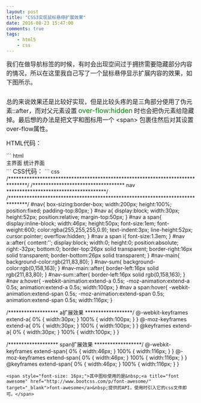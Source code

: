 ```yaml
---
layout: post
title: "CSS3实现鼠标悬停扩展效果"
date: 2016-08-23 15:47:00
comments: true
tags: 
	- html5
	- css 
---
```


<p><span style="font-size: 16px;">我们在做导航标签的时候，有时会出现空间过于拥挤需要隐藏部分内容的情况，所以在这里我自己写了一个鼠标悬停显示扩展内容的效果，如下图所示。</span></p>
<p><span style="font-size: 16px;"><img style="display: block; margin-left: auto; margin-right: auto;" src="http://images2015.cnblogs.com/blog/984702/201608/984702-20160823152911948-1947395348.gif" alt="" /></span></p>
<!-- more -->

<p><span style="font-size: 16px;">总的来说效果还是比较好实现，但是比较头疼的是三角部分使用了伪元素::after，而对父元素设置</span> <span style="color: #008000; font-size: 18px;">over-flow:hidden</span> <span style="font-size: 16px;">时也会把伪元素给隐藏掉。最后想的办法是把文字和图标用一个 &lt;span&gt; 包裹住然后对其设置over-flow属性。</span></p>

<p><span style="font-size: 16px;">HTML代码：</span></p>
``` html
<div id="nav">
  <a id="nav-main"><span><i class="icon-home"></i> 主界面</span></a>
  <a id="nav-sum"><span><i class="icon-laptop"></i> 统计界面</span></a>
</div>
```
<span style="font-size: 16px;">CSS代码：</span>
``` css
/*******************************************************************************/
/*********************************** nav **************************************/
/*******************************************************************************/
#nav{
    box-sizing:border-box;
    width:200px;
    height:100%;
    position:fixed;
    padding-top:80px;
}
#nav a{
    display:block;
    width:30px;
    height:52px;
    position:relative;
    margin-top:50px;
}
#nav a span{
    display:inline-block;
    width:46px;
    height:50px;
    font-size:1em;
    font-weight:600;
    color:rgba(255,255,255,0.9);
    text-indent:3px;
    line-height:52px;
    cursor:pointer;
    overflow:hidden;
}
#nav a span i{
    font-size:1.3em;
}
#nav a::after{
    content:'';
    display:block;
    width:0;
    height:0;
    position:absolute;
    right:-32px;
    bottom:0;
    border-top:26px solid transparent;
    border-right:16px solid transparent;
    border-bottom:26px solid transparent;
}
#nav-main{
    background-color:rgb(211,83,80);
}
#nav-sum{
    background-color:rgb(0,158,163);
}
#nav-main::after{
    border-left:16px solid rgb(211,83,80);
}
#nav-sum::after{
    border-left:16px solid rgb(0,158,163);
}
#nav a:hover{
    -webkit-animation:extend-a 0.5s;
    -moz-animation:extend-a 0.5s;
    animation:extend-a 0.5s;
    width:100px;
}
#nav a span:hover{
    -webkit-animation:extend-span 0.5s;
    -moz-animation:extend-span 0.5s;
    animation:extend-span 0.5s;
    width:116px;
}

/******************* a扩展效果 ******************/
@-webkit-keyframes extend-a{
    0% {
        width:30px;
    }
    100% {
        width:100px;
    }
}
@-moz-keyframes extend-a{
    0% {
        width:30px;
    }
    100% {
        width:100px;
    }
}
@keyframes extend-a{
    0% {
        width:30px;
    }
    100% {
        width:100px;
    }
}

/******************* span扩展效果 ******************/
@-webkit-keyframes extend-span{
    0% {
        width:46px;
    }
    100% {
        width:116px;
    }
}
@-moz-keyframes extend-span{
    0% {
        width:46px;
    }
    100% {
        width:116px;
    }
}
@keyframes extend-span{
    0% {
        width:46px;
    }
    100% {
        width:116px;
    }
}
```
<span style="font-size: 16px;">其中图标使用的是&nbsp;<a title="font awesome" href="http://www.bootcss.com/p/font-awesome/" target="_blank">font-awesome</a>&nbsp;提供的API，使用时引入它的css文件即可。</span>